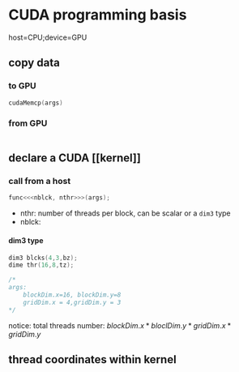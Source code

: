 # CUDA programming basis
host=CPU;device=GPU
## copy data
###  to GPU
``` C
cudaMemcp(args)
```
### from GPU
```C

```
## declare a CUDA [[kernel]]
### call from a host
```C
func<<<nblck, nthr>>>(args);

```

- nthr: number of threads per block, can be scalar or a `dim3` type
- nblck: 
#### dim3 type
```C
dim3 blcks(4,3,bz);
dime thr(16,8,tz);

/*
args:
	blockDim.x=16, blockDim.y=8
	gridDim.x = 4,gridDim.y = 3
*/
```
notice: total threads number: $blockDim.x*bloclDim.y*gridDim.x*gridDim.y$

## thread coordinates within kernel
